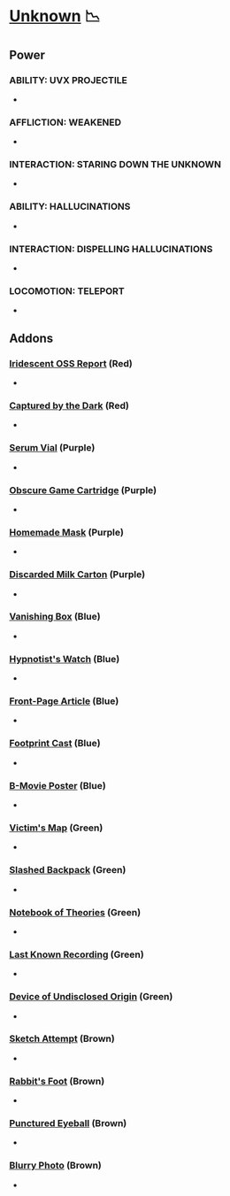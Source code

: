 # [Unknown](<https://deadbydaylight.wiki.gg/wiki/The_Unknown>) 📉

## Power

### ABILITY: UVX PROJECTILE

-


### AFFLICTION: WEAKENED

-


### INTERACTION: STARING DOWN THE UNKNOWN

-


### ABILITY: HALLUCINATIONS

-


### INTERACTION: DISPELLING HALLUCINATIONS

-


### LOCOMOTION: TELEPORT

-


## Addons

### [Iridescent OSS Report](<https://deadbydaylight.wiki.gg/wiki/Iridescent_OSS_Report>) (Red)

-


### [Captured by the Dark](<https://deadbydaylight.wiki.gg/wiki/Captured_by_the_Dark>) (Red)

-


### [Serum Vial](<https://deadbydaylight.wiki.gg/wiki/Serum_Vial>) (Purple)

-


### [Obscure Game Cartridge](<https://deadbydaylight.wiki.gg/wiki/Obscure_Game_Cartridge>) (Purple)

-


### [Homemade Mask](<https://deadbydaylight.wiki.gg/wiki/Homemade_Mask>) (Purple)

-


### [Discarded Milk Carton](<https://deadbydaylight.wiki.gg/wiki/Discarded_Milk_Carton>) (Purple)

-


### [Vanishing Box](<https://deadbydaylight.wiki.gg/wiki/Vanishing_Box>) (Blue)

-


### [Hypnotist's Watch](<https://deadbydaylight.wiki.gg/wiki/Hypnotist%27s_Watch>) (Blue)

-


### [Front-Page Article](<https://deadbydaylight.wiki.gg/wiki/Front-Page_Article>) (Blue)

-


### [Footprint Cast](<https://deadbydaylight.wiki.gg/wiki/Footprint_Cast>) (Blue)

-


### [B-Movie Poster](<https://deadbydaylight.wiki.gg/wiki/B-Movie_Poster>) (Blue)

-


### [Victim's Map](<https://deadbydaylight.wiki.gg/wiki/Victim%27s_Map>) (Green)

-


### [Slashed Backpack](<https://deadbydaylight.wiki.gg/wiki/Slashed_Backpack>) (Green)

-


### [Notebook of Theories](<https://deadbydaylight.wiki.gg/wiki/Notebook_of_Theories>) (Green)

-


### [Last Known Recording](<https://deadbydaylight.wiki.gg/wiki/Last_Known_Recording>) (Green)

-


### [Device of Undisclosed Origin](<https://deadbydaylight.wiki.gg/wiki/Device_of_Undisclosed_Origin>) (Green)

-


### [Sketch Attempt](<https://deadbydaylight.wiki.gg/wiki/Sketch_Attempt>) (Brown)

-


### [Rabbit's Foot](<https://deadbydaylight.wiki.gg/wiki/Rabbit%27s_Foot>) (Brown)

-


### [Punctured Eyeball](<https://deadbydaylight.wiki.gg/wiki/Punctured_Eyeball>) (Brown)

-


### [Blurry Photo](<https://deadbydaylight.wiki.gg/wiki/Blurry_Photo>) (Brown)

-
